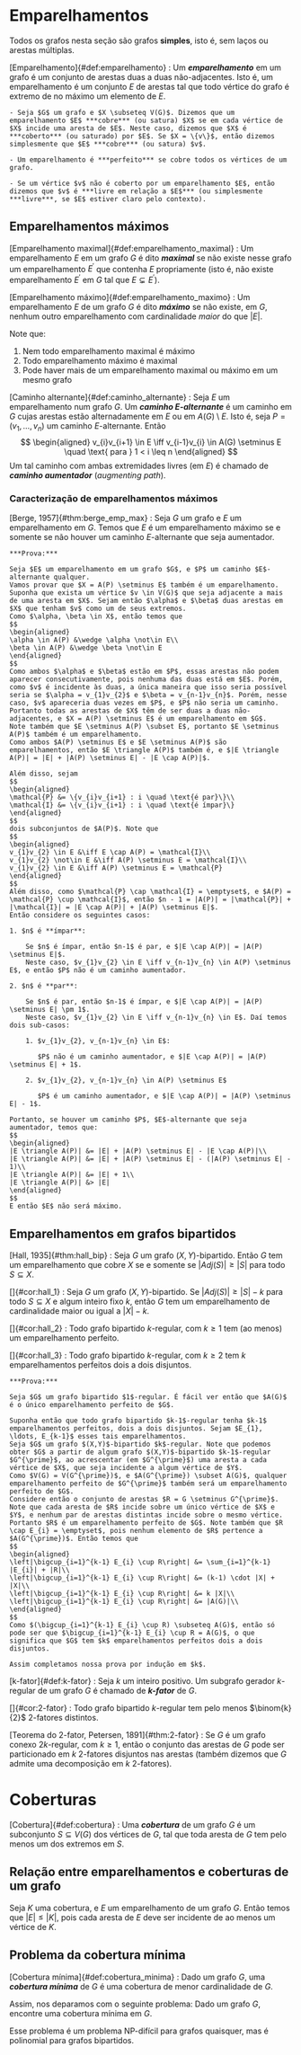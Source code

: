 # Emparelhamentos

Todos os grafos nesta seção são grafos **simples**, isto é, sem laços ou arestas múltiplas.

[Emparelhamento]{#def:emparelhamento}
: Um ***emparelhamento*** em um grafo é um conjunto de arestas duas a duas não-adjacentes. Isto é, um emparelhamento é um conjunto $E$ de arestas tal que todo vértice do grafo é extremo de no máximo um elemento de $E$.

    - Seja $G$ um grafo e $X \subseteq V(G)$. Dizemos que um emparelhamento $E$ ***cobre*** (ou satura) $X$ se em cada vértice de $X$ incide uma aresta de $E$. Neste caso, dizemos que $X$ é ***coberto*** (ou saturado) por $E$. Se $X = \{v\}$, então dizemos simplesmente que $E$ ***cobre*** (ou satura) $v$.

    - Um emparelhamento é ***perfeito*** se cobre todos os vértices de um grafo.

    - Se um vértice $v$ não é coberto por um emparelhamento $E$, então dizemos que $v$ é ***livre em relação a $E$*** (ou simplesmente ***livre***, se $E$ estiver claro pelo contexto).

## Emparelhamentos máximos

[Emparelhamento maximal]{#def:emparelhamento_maximal}
: Um emparelhamento $E$ em um grafo $G$ é dito ***maximal*** se não existe nesse grafo um emparelhamento $E^{\prime}$ que contenha $E$ propriamente (isto é, não existe emparelhamento $E^{\prime}$ em $G$ tal que $E \subsetneq E^{\prime}$).

[Emparelhamento máximo]{#def:emparelhamento_maximo}
: Um emparelhamento $E$ de um grafo $G$ é dito ***máximo*** se não existe, em $G$, nenhum outro emparelhamento com cardinalidade *maior* do que $|E|$.

Note que:

1. Nem todo emparelhamento maximal é máximo
2. Todo emparelhamento máximo é maximal
3. Pode haver mais de um emparelhamento maximal ou máximo em um mesmo grafo

[Caminho alternante]{#def:caminho_alternante}
: Seja $E$ um emparelhamento num grafo $G$. Um ***caminho $E$-alternante*** é um caminho em $G$ cujas arestas estão alternadamente em $E$ ou em $A(G) \setminus E$. Isto é, seja $P = (v_{1}, \ldots, v_{n})$ um caminho $E$-alternante. Então
$$
\begin{aligned}
v_{i}v_{i+1} \in E \iff v_{i-1}v_{i} \in A(G) \setminus E \quad \text{ para } 1 < i \leq n
\end{aligned}
$$
Um tal caminho com ambas extremidades livres (em $E$) é chamado de ***caminho aumentador*** (*augmenting path*).

### Caracterização de emparelhamentos máximos

[Berge, 1957]{#thm:berge_emp_max}
: Seja $G$ um grafo e $E$ um emparelhamento em $G$. Temos que $E$ é um emparelhamento máximo se e somente se não houver um caminho $E$-alternante que seja aumentador.

    ***Prova:***

    Seja $E$ um emparelhamento em um grafo $G$, e $P$ um caminho $E$-alternante qualquer.  
    Vamos provar que $X = A(P) \setminus E$ também é um emparelhamento.  
    Suponha que exista um vértice $v \in V(G)$ que seja adjacente a mais de uma aresta em $X$. Sejam então $\alpha$ e $\beta$ duas arestas em $X$ que tenham $v$ como um de seus extremos.  
    Como $\alpha, \beta \in X$, então temos que
    $$
    \begin{aligned}
    \alpha \in A(P) &\wedge \alpha \not\in E\\
    \beta \in A(P) &\wedge \beta \not\in E
    \end{aligned}
    $$
    Como ambos $\alpha$ e $\beta$ estão em $P$, essas arestas não podem aparecer consecutivamente, pois nenhuma das duas está em $E$. Porém, como $v$ é incidente às duas, a única maneira que isso seria possível seria se $\alpha = v_{1}v_{2}$ e $\beta = v_{n-1}v_{n}$. Porém, nesse caso, $v$ apareceria duas vezes em $P$, e $P$ não seria um caminho.  
    Portanto todas as arestas de $X$ têm de ser duas a duas não-adjacentes, e $X = A(P) \setminus E$ é um emparelhamento em $G$.  
    Note também que $E \setminus A(P) \subset E$, portanto $E \setminus A(P)$ também é um emparelhamento.  
    Como ambos $A(P) \setminus E$ e $E \setminus A(P)$ são emparelhamentos, então $E \triangle A(P)$ também é, e $|E \triangle A(P)| = |E| + |A(P) \setminus E| - |E \cap A(P)|$.

    Além disso, sejam
    $$
    \begin{aligned}
    \mathcal{P} &= \{v_{i}v_{i+1} : i \quad \text{é par}\}\\
    \mathcal{I} &= \{v_{i}v_{i+1} : i \quad \text{é ímpar}\}
    \end{aligned}
    $$
    dois subconjuntos de $A(P)$. Note que
    $$
    \begin{aligned}
    v_{1}v_{2} \in E &\iff E \cap A(P) = \mathcal{I}\\
    v_{1}v_{2} \not\in E &\iff A(P) \setminus E = \mathcal{I}\\
    v_{1}v_{2} \in E &\iff A(P) \setminus E = \mathcal{P}
    \end{aligned}
    $$
    Além disso, como $\mathcal{P} \cap \mathcal{I} = \emptyset$, e $A(P) = \mathcal{P} \cup \mathcal{I}$, então $n - 1 = |A(P)| = |\mathcal{P}| + |\mathcal{I}| = |E \cap A(P)| + |A(P) \setminus E|$.  
    Então considere os seguintes casos:

    1. $n$ é **ímpar**:

        Se $n$ é ímpar, então $n-1$ é par, e $|E \cap A(P)| = |A(P) \setminus E|$.  
        Neste caso, $v_{1}v_{2} \in E \iff v_{n-1}v_{n} \in A(P) \setminus E$, e então $P$ não é um caminho aumentador.

    2. $n$ é **par**:

        Se $n$ é par, então $n-1$ é ímpar, e $|E \cap A(P)| = |A(P) \setminus E| \pm 1$.  
        Neste caso, $v_{1}v_{2} \in E \iff v_{n-1}v_{n} \in E$. Daí temos dois sub-casos:

        1. $v_{1}v_{2}, v_{n-1}v_{n} \in E$:

           $P$ não é um caminho aumentador, e $|E \cap A(P)| = |A(P) \setminus E| + 1$.

        2. $v_{1}v_{2}, v_{n-1}v_{n} \in A(P) \setminus E$

           $P$ é um caminho aumentador, e $|E \cap A(P)| = |A(P) \setminus E| - 1$.

    Portanto, se houver um caminho $P$, $E$-alternante que seja aumentador, temos que:
    $$
    \begin{aligned}
    |E \triangle A(P)| &= |E| + |A(P) \setminus E| - |E \cap A(P)|\\
    |E \triangle A(P)| &= |E| + |A(P) \setminus E| - (|A(P) \setminus E| - 1)\\
    |E \triangle A(P)| &= |E| + 1\\
    |E \triangle A(P)| &> |E|
    \end{aligned}
    $$
    E então $E$ não será máximo.

## Emparelhamentos em grafos bipartidos

[Hall, 1935]{#thm:hall_bip}
: Seja $G$ um grafo $(X,Y)$-bipartido. Então $G$ tem um emparelhamento que cobre $X$ se e somente se $|Adj(S)| \geq |S|$ para todo $S \subseteq X$.

[]{#cor:hall_1}
: Seja $G$ um grafo $(X,Y)$-bipartido. Se $|Adj(S)| \geq |S| - k$ para todo $S \subseteq X$ e algum inteiro fixo $k$, então $G$ tem um emparelhamento de cardinalidade maior ou igual a $|X| - k$.

[]{#cor:hall_2}
: Todo grafo bipartido $k$-regular, com $k \geq 1$ tem (ao menos) um emparelhamento perfeito.

[]{#cor:hall_3}
: Todo grafo bipartido $k$-regular, com $k \geq 2$ tem $k$ emparelhamentos perfeitos dois a dois disjuntos.

    ***Prova:***

    Seja $G$ um grafo bipartido $1$-regular. É fácil ver então que $A(G)$ é o único emparelhamento perfeito de $G$.

    Suponha então que todo grafo bipartido $k-1$-regular tenha $k-1$ emparelhamentos perfeitos, dois a dois disjuntos. Sejam $E_{1}, \ldots, E_{k-1}$ esses tais emparelhamentos.  
    Seja $G$ um grafo $(X,Y)$-bipartido $k$-regular. Note que podemos obter $G$ a partir de algum grafo $(X,Y)$-bipartido $k-1$-regular $G^{\prime}$, ao acrescentar (em $G^{\prime}$) uma aresta a cada vértice de $X$, que seja incidente a algum vértice de $Y$.  
    Como $V(G) = V(G^{\prime})$, e $A(G^{\prime}) \subset A(G)$, qualquer emparelhamento perfeito de $G^{\prime}$ também será um emparelhamento perfeito de $G$.  
    Considere então o conjunto de arestas $R = G \setminus G^{\prime}$. Note que cada aresta de $R$ incide sobre um único vértice de $X$ e $Y$, e nenhum par de arestas distintas incide sobre o mesmo vértice. Portanto $R$ é um emparelhamento perfeito de $G$. Note também que $R \cap E_{i} = \emptyset$, pois nenhum elemento de $R$ pertence a $A(G^{\prime})$. Então temos que
    $$
    \begin{aligned}
    \left|\bigcup_{i=1}^{k-1} E_{i} \cup R\right| &= \sum_{i=1}^{k-1} |E_{i}| + |R|\\
    \left|\bigcup_{i=1}^{k-1} E_{i} \cup R\right| &= (k-1) \cdot |X| + |X|\\
    \left|\bigcup_{i=1}^{k-1} E_{i} \cup R\right| &= k |X|\\
    \left|\bigcup_{i=1}^{k-1} E_{i} \cup R\right| &= |A(G)|\\
    \end{aligned}
    $$
    Como $(\bigcup_{i=1}^{k-1} E_{i} \cup R) \subseteq A(G)$, então só pode ser que $\bigcup_{i=1}^{k-1} E_{i} \cup R = A(G)$, o que significa que $G$ tem $k$ emparelhamentos perfeitos dois a dois disjuntos.

    Assim completamos nossa prova por indução em $k$.

[k-fator]{#def:k-fator}
: Seja $k$ um inteiro positivo. Um subgrafo gerador $k$-regular de um grafo $G$ é chamado de ***$k$-fator*** de $G$.

[]{#cor:2-fator}
: Todo grafo bipartido $k$-regular tem pelo menos $\binom{k}{2}$ $2$-fatores distintos.

[Teorema do 2-fator, Petersen, 1891]{#thm:2-fator}
: Se $G$ é um grafo conexo $2k$-regular, com $k \geq 1$, então o conjunto das arestas de $G$ pode ser particionado em $k$ $2$-fatores disjuntos nas arestas (também dizemos que $G$ admite uma decomposição em $k$ $2$-fatores).

# Coberturas

[Cobertura]{#def:cobertura}
: Uma ***cobertura*** de um grafo $G$ é um subconjunto $S \subseteq V(G)$ dos vértices de $G$, tal que toda aresta de $G$ tem pelo menos um dos extremos em $S$.

## Relação entre emparelhamentos e coberturas de um grafo

Seja $K$ uma cobertura, e $E$ um emparelhamento de um grafo $G$. Então temos que $|E| \leq |K|$, pois cada aresta de $E$ deve ser incidente de ao menos um vértice de $K$.

## Problema da cobertura mínima

[Cobertura mínima]{#def:cobertura_minima}
: Dado um grafo $G$, uma ***cobertura mínima*** de $G$ é uma cobertura de menor cardinalidade de $G$.

Assim, nos deparamos com o seguinte problema: Dado um grafo $G$, encontre uma cobertura mínima em $G$.

Esse problema é um problema NP-difícil para grafos quaisquer, mas é polinomial para grafos bipartidos.
